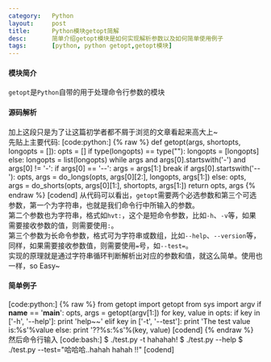 ```yaml
---
category:   Python
layout:     post
title:      Python模块getopt简解
desc:       简单介绍getopt模块是如何实现解析参数以及如何简单使用例子
tags:       [python, python getopt,getopt模块]
---
```

#### 模块简介
`getopt`是`Python`自带的用于处理命令行参数的模块

#### 源码解析
加上这段只是为了让这篇初学者都不屑于浏览的文章看起来高大上~    
先贴上主要代码:
[code:python:]
{% raw %}
def getopt(args, shortopts, longopts = []):
    opts = []
    if type(longopts) == type(""):
        longopts = [longopts]
    else:
        longopts = list(longopts)
    while args and args[0].startswith('-') and args[0] != '-':
        if args[0] == '--':
            args = args[1:]
            break
        if args[0].startswith('--'):
            opts, args = do_longs(opts, args[0][2:], longopts, args[1:])
        else:
            opts, args = do_shorts(opts, args[0][1:], shortopts, args[1:])
    return opts, args
{% endraw %}
[codend]
从代码可以看出，`getopt`需要两个必选参数和第三个可选参数，第一个为字符串，也就是我们命令行中所输入的参数。    
第二个参数也为字符串，格式如`hvt:`，这个是短命令参数，比如`-h`、`-v`等，如果需要接收参数的值，则需要使用`:`。    
第三个参数为长命令参数，格式可为字符串或数组，比如`--help`、`--version`等，同样，如果需要接收参数值，则需要使用`=`号，如`--test=`。    
实现的原理就是通过字符串循环判断解析出对应的参数和值，就这么简单。使用也一样，so Easy~

#### 简单例子
[code:python:]
{% raw %}
from getopt import getopt
from sys import argv
if __name__ == '__main__':
	opts, args = getopt(argv[1:])
	for key, value in opts:
		if key in ['-h', '--help']:
			print 'help~~'
		elif key in ['-t', '--test']:
			print 'The test value is:%s'%value
		else:
			print '??%s:%s'%(key, value)
[codend]
{% endraw %}
然后命令行输入
[code:bash:]
$ ./test.py -t hahahah!
$ ./test.py --help
$ ./test.py --test="哈哈哈..hahah   hahah !!"
[codend]